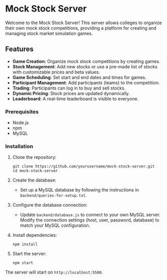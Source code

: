 # Mock Stock Server

Welcome to the Mock Stock Server! This server allows colleges to organize their own mock stock competitions, providing a platform for creating and managing stock market simulation games.

## Features

- **Game Creation**: Organize mock stock competitions by creating games.
- **Stock Management**: Add new stocks or use a pre-made list of stocks with customizable prices and beta values.
- **Game Scheduling**: Set start and end dates and times for games.
- **Participant Management**: Add participants (teams) to the competition.
- **Trading**: Participants can log in to buy and sell stocks.
- **Dynamic Pricing**: Stock prices are updated dynamically.
- **Leaderboard**: A real-time leaderboard is visible to everyone.

### Prerequisites

- Node.js
- npm
- MySQL

### Installation

1. Clone the repository:
   ```console
   git clone https://github.com/yourusername/mock-stock-server.git
   cd mock-stock-server
   ```

2. Create the database:
   - Set up a MySQL database by following the instructions in `backend/queries-for-setup.txt`.

3. Configure the database connection:
   - Update `backend/database.js` to connect to your own MySQL server. Modify the connection settings (host, user, password, database) to match your MySQL configuration.

4. Install dependencies:
   ```console
   npm install
   ```

5. Start the server:
   ```console
   npm start
   ```

The server will start on `http://localhost:5500`.
